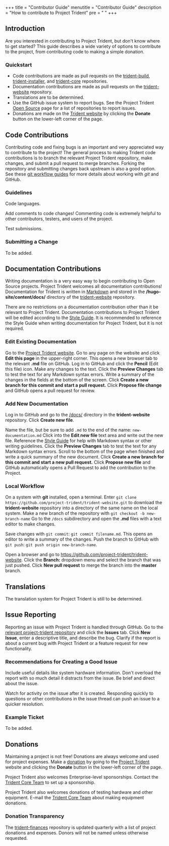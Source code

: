 +++
title = "Contributor Guide"
menutitle = "Contributor Guide"
description = "How to contribute to Project Trident"
pre = "<i class='fa fa-font'></i>	"
+++

## Introduction

Are you interested in contributing to Project Trident, but don't know where to get started?
This guide describes a wide variety of options to contribute to the project, from contributing code to making a simple donation.

### Quickstart

- Code contributions are made as pull requests on the [trident-build](https://github.com/project-trident/trident-build), [trident-installer](https://github.com/project-trident/trident-installer), and [trident-core](https://github.com/project-trident/trident-core) repositories.
- Documentation contributions are made as pull requests on the [trident-website](https://github.com/project-trident/trident-website) repository.
- Translations are to be determined.
- Use the GitHub issue system to report bugs.
  See the Project Trident [Open Source](http://project-trident.org/information/opensource/) page for a list of repositories to report issues.
- Donations are made on the [Trident website](http://project-trident.org/) by clicking the **Donate** button on the lower-left corner of the page.

## Code Contributions

Contributing code and fixing bugs is an important and very appreciated way to contribute to the project!
The general process to making Trident code contributions is to branch the relevant Project Trident repository, make changes, and submit a pull request to merge branches.
Forking the repository and submitting changes back upstream is also a good option.
See these [git workflow guides](https://guides.github.com/) for more details about working with *git* and GitHub. 

### Guidelines

Code languages.

Add comments to code changes!
Commenting code is extremely helpful to other contributors, testers, and users of the project.

Test submissions.

### Submitting a Change

To be added.

## Documentation Contributions

Writing documentation is a very easy way to begin contributing to Open Source projects.
Project Trident welcomes all documentation contributions!
Documentation for Trident is written in [Markdown](https://daringfireball.net/projects/markdown/) and stored in the **/hugo-site/content/docs/** directory of the [trident-website](https://github.com/project-trident/trident-website/tree/master/hugo-site/content/docs) repository.

There are no restrictions on a documentation contribution other than it be relevant to Project Trident.
Documentation contributions to Project Trident will be edited according to the [Style Guide](http://project-trident.org/docs/style-guide/).
It is recommended to reference the Style Guide when writing documentation for Project Trident, but it is not required.

### Edit Existing Documentation

Go to the [Project Trident website](http://project-trident.org/). Go to any page on the website and click **Edit this page** in the upper-right corner.
This opens a new browser tab to the relevant **.md** file on GitHub.
Log in to GitHub and click the **Pencil** (Edit this file) icon.
Make any changes to the text.
Click the **Preview Changes** tab to test the text for any Markdown syntax errors.
Write a summary of the changes in the fields at the bottom of the screen.
Click **Create a new branch for this commit and start a pull request.**
Click **Propose file change** and GitHub opens a pull request for review.

### Add New Documentation

Log in to GitHub and go to the [/docs/](https://github.com/project-trident/trident-website/tree/master/hugo-site/content/docs) directory in the **trident-website** repository.
Click **Create new file**.

Name the file, but be sure to add `.md` to the end of the name: `new-documentation.md`
Click into the **Edit new file** text area and write out the new file.
Reference the [Style Guide](http://project-trident.org/docs/style-guide/) for help with Markdown syntax or other writing guidelines.
Click the **Preview Changes** tab to test the text for any Markdown syntax errors.
Scroll to the bottom of the page when finished and write a quick summary of the new document.
Click **Create a new branch for this commit and start a new pull request.**
Click **Propose new file** and GitHub automatically opens a Pull Request to add the contribution to the Project.

### Local Workflow

On a system with **git** installed, open a terminal.
Enter `git clone https://github.com/project-trident/trident-website.git` to download the **trident-website** repository into a directory of the same name on the local system.
Make a new branch of the repository with `git checkout -b new-branch-name`
Go to the `/docs` subdirectory and open the **.md** files with a text editor to make changes.

Save changes with `git commit`: `git commit filename.md`.
This opens an editor to write a summary of the changes.
Push the branch to GitHub with `git push`: `git push origin new-branch-name`.

Open a browser and go to https://github.com/project-trident/trident-website.
Click the **Branch:** dropdown menu and select the branch that was just pushed.
Click **New pull request** to merge the branch into the **master** branch.  

## Translations

The translation system for Project Trident is still to be determined.

## Issue Reporting

Reporting an issue with Project Trident is handled through GitHub.
Go to the [relevant project-trident repository](http://project-trident.org/information/opensource/) and click the **Issues** tab.
Click **New Issue**, enter a descriptive title, and describe the bug.
Clarify if the report is about a current bug with Project Trident or a feature request for new functionality.

### Recommendations for Creating a Good Issue

Include useful details like system hardware information.
Don't overload the report with so much detail it distracts from the issue.
Be brief and direct about the issue.

Watch for activity on the issue after it is created.
Responding quickly to questions or other contributions in the issue thread can push an issue to a quicker resolution.

### Example Ticket

To be added.

## Donations

Maintaining a project is not free!
Donations are always welcome and used for project expenses.
Make a [donation](https://www.paypal.com/donate/?token=pMzYSgKGevR1OKxpnv_G1l7re8o40_RckGAAUbmfrLO29Xd5BRVvDZkCvVg-AjQP-7aoum&country.x=US&locale.x=US) by going to the [Project Trident](http://project-trident.org) website and clicking the **Donate** button in the lower-left corner of the page.

Project Trident also welcomes Enterprise-level sponsorships.
Contact the [Trident Core Team](mailto:core@project-trident.org) to set up a sponsorship.

Project Trident also welcomes donations of testing hardware and other equipment.
E-mail the [Trident Core Team](mailto:core@project-trident.org) about making equipment donations.

### Donation Transparency

The [trident-finances](https://github.com/project-trident/trident-finances) repository is updated quarterly with a list of project donations and expenses.
Donors will not be named unless otherwise requested.
